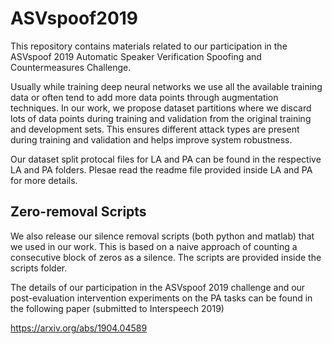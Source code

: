 # ASVspoof2019

This repository contains materials related to our participation in the ASVspoof 2019 Automatic Speaker Verification Spoofing and Countermeasures Challenge. 

Usually while training deep neural networks we use all the available training data or often tend to add more data points through augmentation techniques. In our work, we propose dataset partitions where we discard lots of data points during training and validation from the original training and development sets. This ensures different attack types are present during training and validation and helps improve system robustness.

Our dataset split protocal files for LA and PA can be found in the respective LA and PA folders. Plesae read the readme file provided inside LA and PA for more details.

## Zero-removal Scripts

We also release our silence removal scripts (both python and matlab) that we used in our work. This is based on a naive approach of counting a consecutive block of zeros as a silence. The scripts are provided inside the scripts folder.

The details of our participation in the ASVspoof 2019 challenge and our post-evaluation intervention experiments on the PA tasks can be found in the following paper (submitted to Interspeech 2019)

https://arxiv.org/abs/1904.04589
